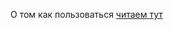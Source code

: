 О том как пользоваться [читаем тут](http://tvorzasp.com/blog/graber-knijek-s-flibusty-na-python-i-nemnogo-go/)